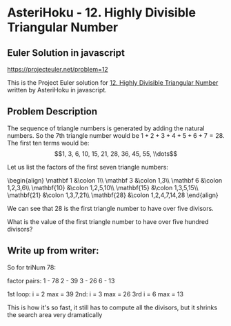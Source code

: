 
# AsteriHoku - 12. Highly Divisible Triangular Number
## Euler Solution in javascript
https://projecteuler.net/problem=12 

This is the Project Euler solution for [12. Highly Divisible Triangular Number](https://projecteuler.net/problem=12)
written by AsteriHoku in javascript.

## Problem Description
The sequence of triangle numbers is generated by adding the natural numbers. So the $7$th triangle number would be $1 + 2 + 3 + 4 + 5 + 6 + 7 = 28$. The first ten terms would be: $$1, 3, 6, 10, 15, 21, 28, 36, 45, 55, \\dots$$

Let us list the factors of the first seven triangle numbers:

\\begin{align} \\mathbf 1 &\\colon 1\\\\ \\mathbf 3 &\\colon 1,3\\\\ \\mathbf 6 &\\colon 1,2,3,6\\\\ \\mathbf{10} &\\colon 1,2,5,10\\\\ \\mathbf{15} &\\colon 1,3,5,15\\\\ \\mathbf{21} &\\colon 1,3,7,21\\\\ \\mathbf{28} &\\colon 1,2,4,7,14,28 \\end{align}

We can see that $28$ is the first triangle number to have over five divisors.

What is the value of the first triangle number to have over five hundred divisors?

## Write up from writer:

So for triNum 78:

factor pairs:
1 - 78
2 - 39
3 - 26
6 - 13

1st loop: i = 2 max = 39
2nd: i = 3 max = 26
3rd i = 6 max = 13

This is how it's so fast, it still has to compute all the divisors, but it shrinks the search area very dramatically
